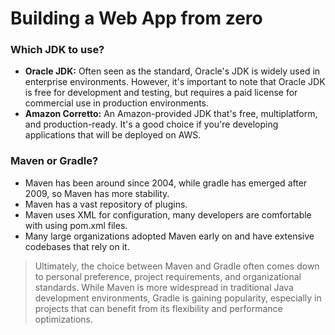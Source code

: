 # Building a Web App from zero 

### Which JDK to use? 

* **Oracle JDK:** Often seen as the standard, Oracle's JDK is widely used in enterprise environments. However, it's important to note that Oracle JDK is free for development and testing, but requires a paid license for commercial use in production environments.
* **Amazon Corretto:** An Amazon-provided JDK that's free, multiplatform, and production-ready. It's a good choice if you're developing applications that will be deployed on AWS.

### Maven or Gradle?

* Maven has been around since 2004, while gradle has emerged after 2009, so Maven has more stability. 
* Maven has a vast repository of plugins.
* Maven uses XML for configuration, many developers are comfortable with using pom.xml files.
* Many large organizations adopted Maven early on and have extensive codebases that rely on it.

> Ultimately, the choice between Maven and Gradle often comes down to personal preference, project requirements, and organizational standards. While Maven is more widespread in traditional Java development environments, Gradle is gaining popularity, especially in projects that can benefit from its flexibility and performance optimizations.

